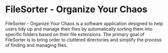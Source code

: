 # FileSorter - Organize Your Chaos
 FileSorter - Organize Your Chaos is a software application designed to help users tidy up and manage their files by automatically sorting them into specific folders based on their file extensions. The primary goal of FileSorter is to bring order to cluttered directories and simplify the process of finding and managing files.
